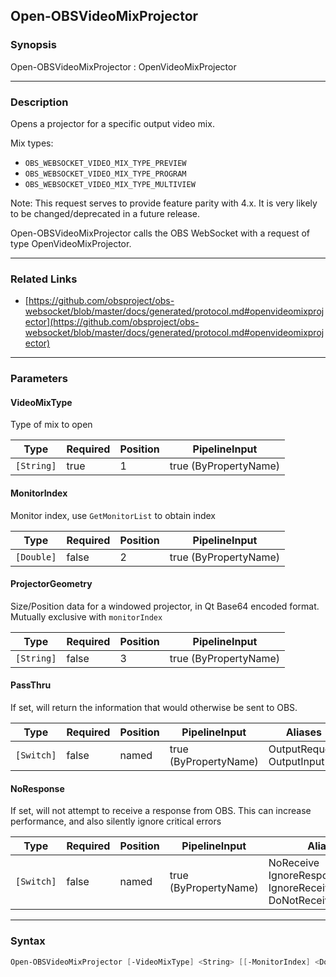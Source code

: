Open-OBSVideoMixProjector
-------------------------




### Synopsis
Open-OBSVideoMixProjector : OpenVideoMixProjector



---


### Description

Opens a projector for a specific output video mix.

Mix types:

- `OBS_WEBSOCKET_VIDEO_MIX_TYPE_PREVIEW`
- `OBS_WEBSOCKET_VIDEO_MIX_TYPE_PROGRAM`
- `OBS_WEBSOCKET_VIDEO_MIX_TYPE_MULTIVIEW`

Note: This request serves to provide feature parity with 4.x. It is very likely to be changed/deprecated in a future release.


Open-OBSVideoMixProjector calls the OBS WebSocket with a request of type OpenVideoMixProjector.



---


### Related Links
* [https://github.com/obsproject/obs-websocket/blob/master/docs/generated/protocol.md#openvideomixprojector](https://github.com/obsproject/obs-websocket/blob/master/docs/generated/protocol.md#openvideomixprojector)





---


### Parameters
#### **VideoMixType**

Type of mix to open






|Type      |Required|Position|PipelineInput        |
|----------|--------|--------|---------------------|
|`[String]`|true    |1       |true (ByPropertyName)|



#### **MonitorIndex**

Monitor index, use `GetMonitorList` to obtain index






|Type      |Required|Position|PipelineInput        |
|----------|--------|--------|---------------------|
|`[Double]`|false   |2       |true (ByPropertyName)|



#### **ProjectorGeometry**

Size/Position data for a windowed projector, in Qt Base64 encoded format. Mutually exclusive with `monitorIndex`






|Type      |Required|Position|PipelineInput        |
|----------|--------|--------|---------------------|
|`[String]`|false   |3       |true (ByPropertyName)|



#### **PassThru**

If set, will return the information that would otherwise be sent to OBS.






|Type      |Required|Position|PipelineInput        |Aliases                      |
|----------|--------|--------|---------------------|-----------------------------|
|`[Switch]`|false   |named   |true (ByPropertyName)|OutputRequest<br/>OutputInput|



#### **NoResponse**

If set, will not attempt to receive a response from OBS.
This can increase performance, and also silently ignore critical errors






|Type      |Required|Position|PipelineInput        |Aliases                                                                |
|----------|--------|--------|---------------------|-----------------------------------------------------------------------|
|`[Switch]`|false   |named   |true (ByPropertyName)|NoReceive<br/>IgnoreResponse<br/>IgnoreReceive<br/>DoNotReceiveResponse|





---


### Syntax
```PowerShell
Open-OBSVideoMixProjector [-VideoMixType] <String> [[-MonitorIndex] <Double>] [[-ProjectorGeometry] <String>] [-PassThru] [-NoResponse] [<CommonParameters>]
```
